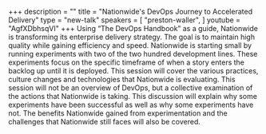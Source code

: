 +++
description = ""
title = "Nationwide's DevOps Journey to Accelerated Delivery"
type = "new-talk"
speakers = [
        "preston-waller",
]
youtube = "AgfXDbhsqVI"
+++
Using “The DevOps Handbook” as a guide, Nationwide is transforming its enterprise delivery strategy. The goal is to maintain high quality while gaining efficiency and speed. Nationwide is starting small by running experiments with two of the two hundred development lines. These experiments focus on the specific timeframe of when a story enters the backlog up until it is deployed. This session will cover the various practices, culture changes and technologies that Nationwide is evaluating. This session will not be an overview of DevOps, but a collective examination of the actions that Nationwide is taking. This discussion will explain why some experiments have been successful as well as why some experiments have not. The benefits Nationwide gained from experimentation and the challenges that Nationwide still faces will also be covered.